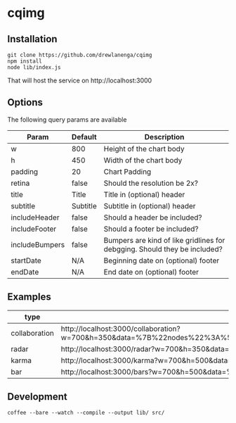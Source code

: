 cqimg
==========

## Installation

```
git clone https://github.com/drewlanenga/cqimg
npm install
node lib/index.js
```

That will host the service on http://localhost:3000

## Options

The following query params are available

| Param          | Default  | Description |
| -------------- | -------- | ----------- |
| w              | 800      | Height of the chart body |
| h              | 450      | Width of the chart body |
| padding        | 20       | Chart Padding |
| retina         | false    | Should the resolution be 2x? |
| title          | Title    | Title in (optional) header |
| subtitle       | Subtitle | Subtitle in (optional) header |
| includeHeader  | false    | Should a header be included? |
| includeFooter  | false    | Should a footer be included? |
| includeBumpers | false    | Bumpers are kind of like gridlines for debgging.  Should they be included? |
| startDate      | N/A      | Beginning date on (optional) footer |
| endDate        | N/A      | End date on (optional) footer |

##  Examples

| type | url |
| ---- | --- |
| collaboration	| http://localhost:3000/collaboration?w=700&h=350&data=%7B%22nodes%22%3A%5B%7B%22id%22%3A%22team1%22%2C%22name%22%3A%22Management%22%2C%22engage%22%3A32%2C%22explore%22%3A12%7D%2C%7B%22id%22%3A%22team2%22%2C%22name%22%3A%22Sales%22%2C%22engage%22%3A87%2C%22explore%22%3A43%7D%2C%7B%22id%22%3A%22team3%22%2C%22name%22%3A%22Accounting%22%2C%22engage%22%3A50%2C%22explore%22%3A199%7D%2C%7B%22id%22%3A%22team4%22%2C%22name%22%3A%22Support%22%2C%22engage%22%3A80%2C%22explore%22%3A36%7D%2C%7B%22id%22%3A%22team5%22%2C%22name%22%3A%22Warehouse%22%2C%22engage%22%3A12%2C%22explore%22%3A85%7D%5D%2C%22edges%22%3A%5B%7B%22from%22%3A%22team1%22%2C%22to%22%3A%22team2%22%2C%22explore%22%3A20%7D%2C%7B%22from%22%3A%22team1%22%2C%22to%22%3A%22team3%22%2C%22explore%22%3A11%7D%2C%7B%22from%22%3A%22team1%22%2C%22to%22%3A%22team5%22%2C%22explore%22%3A2%7D%2C%7B%22from%22%3A%22team2%22%2C%22to%22%3A%22team3%22%2C%22explore%22%3A16%7D%2C%7B%22from%22%3A%22team2%22%2C%22to%22%3A%22team4%22%2C%22explore%22%3A1%7D%2C%7B%22from%22%3A%22team2%22%2C%22to%22%3A%22team5%22%2C%22explore%22%3A3%7D%2C%7B%22from%22%3A%22team3%22%2C%22to%22%3A%22team5%22%2C%22explore%22%3A2%7D%2C%7B%22from%22%3A%22team4%22%2C%22to%22%3A%22team5%22%2C%22explore%22%3A1%7D%5D%7D |
| radar	        | http://localhost:3000/radar?w=700&h=350&data=%7B%22radar%22%3A%7B%22actual%22%3A%5B%7B%22name%22%3A%22Collaboration%22%2C%22value%22%3A16%7D%2C%7B%22name%22%3A%22Buzz%22%2C%22value%22%3A100%7D%2C%7B%22name%22%3A%22Exploration%22%2C%22value%22%3A50%7D%2C%7B%22name%22%3A%22Transparency%22%2C%22value%22%3A79%7D%5D%2C%22benchmark%22%3A%5B%7B%22name%22%3A%22Collaboration%22%2C%22value%22%3A56%7D%2C%7B%22name%22%3A%22Buzz%22%2C%22value%22%3A50%7D%2C%7B%22name%22%3A%22Exploration%22%2C%22value%22%3A20%7D%2C%7B%22name%22%3A%22Transparency%22%2C%22value%22%3A60%7D%5D%7D%7D |
| karma         | http://localhost:3000/karma?w=700&h=500&data=%7B%22karma%22%3A%5B%7B%22name%22%3A%22Michael%22%2C%22value%22%3A4%7D%2C%7B%22name%22%3A%22Dwight%22%2C%22value%22%3A10%7D%2C%7B%22name%22%3A%22Jim%22%2C%22value%22%3A100%7D%2C%7B%22name%22%3A%22Phyllis%22%2C%22value%22%3A58%7D%2C%7B%22name%22%3A%22Toby%22%2C%22value%22%3A40%7D%2C%7B%22name%22%3A%22Angela%22%2C%22value%22%3A35%7D%2C%7B%22name%22%3A%22Kevin%22%2C%22value%22%3A78%7D%2C%7B%22name%22%3A%22Oscar%22%2C%22value%22%3A64%7D%2C%7B%22name%22%3A%22Kelly%22%2C%22value%22%3A41%7D%2C%7B%22name%22%3A%22Darryl%22%2C%22value%22%3A22%7D%5D%2C%22maxKarmaDims%22%3A%7B%22rows%22%3A2%2C%22cols%22%3A5%7D%7D |
| bar	        | http://localhost:3000/bars?w=700&h=500&data=%7B%22bars%22%3A%5B%7B%22name%22%3A%22High%20Connectedness%22%2C%22bars%22%3A%5B%7B%22id%22%3A%22angela-martin%22%2C%22name%22%3A%22Angela%22%2C%22value%22%3A94%7D%2C%7B%22id%22%3A%22dwight-schrute%22%2C%22name%22%3A%22Dwight%22%2C%22value%22%3A90%7D%2C%7B%22id%22%3A%22jim-halpert%22%2C%22name%22%3A%22Jim%22%2C%22value%22%3A89%7D%2C%7B%22id%22%3A%22kevin-malone%22%2C%22name%22%3A%22Kevin%22%2C%22value%22%3A84%7D%5D%7D%2C%7B%22name%22%3A%22Low%20Connectedness%22%2C%22bars%22%3A%5B%7B%22id%22%3A%22michael-scott%22%2C%22name%22%3A%22Michael%22%2C%22value%22%3A24%7D%2C%7B%22id%22%3A%22oscar-martinez%22%2C%22name%22%3A%22Oscar%22%2C%22value%22%3A22%7D%2C%7B%22id%22%3A%22pam-beesly%22%2C%22name%22%3A%22Pam%22%2C%22value%22%3A15%7D%2C%7B%22id%22%3A%22tony-flenderson%22%2C%22name%22%3A%22Tony%22%2C%22value%22%3A14%7D%5D%7D%5D%7D |

## Development

```
coffee --bare --watch --compile --output lib/ src/
```
